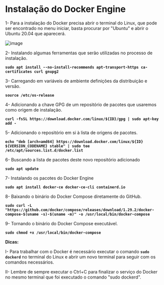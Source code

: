 # Instalação do Docker Engine

1- Para a instalação do Docker precisa abrir o terminal do Linux, que pode ser encontrado no menu iniciar, basta procurar por "Ubuntu" e abrir o Ubuntu 20.04 que aparecerá.

![image](https://user-images.githubusercontent.com/126198206/221571790-94efcfe0-b589-409c-8fc0-bc8f72ee910b.png)

2- Instalando algumas ferramentas que serão utilizadas no processo de instalação.

**`sudo apt install --no-install-recommends apt-transport-https ca-certificates curl gnupg2`**

3- Carregando em variáveis de ambiente definições da distribuição e versão.

**`source /etc/os-release`**

4- Adicionando a chave GPG de um repositório de pacotes que usaremos como origem de instalação.

**`curl -fsSL https://download.docker.com/linux/${ID}/gpg | sudo apt-key add -`**

5- Adicionando o repositório em si à lista de origens de pacotes.

**`echo "deb [arch=amd64] https://download.docker.com/linux/${ID} ${VERSION_CODENAME} stable" | sudo tee /etc/apt/sources.list.d/docker.list`**

6- Buscando a lista de pacotes deste novo repositório adicionado

**`sudo apt update`**

7- Instalando os pacotes do Docker Engine

**`sudo apt install docker-ce docker-ce-cli containerd.io`**

8- Baixando o binário do Docker Compose diretamente do GitHub.

**`sudo curl -L "https://github.com/docker/compose/releases/download/1.29.2/docker-compose-$(uname -s)-$(uname -m)" -o /usr/local/bin/docker-compose`**

9- Tornando o binário do Docker Compose executável.

**`sudo chmod +x /usr/local/bin/docker-compose`**


**Dicas:**

I-  Para trabalhar com o Docker é necessário executar o comando **`sudo dockerd`** no terminal do Linux e abrir um novo terminal para seguir com os comandos necessários.

II- Lembre de sempre executar o Ctrl+C para finalizar o serviço do Docker no mesmo terminal que foi executado o comando "sudo dockerd".
